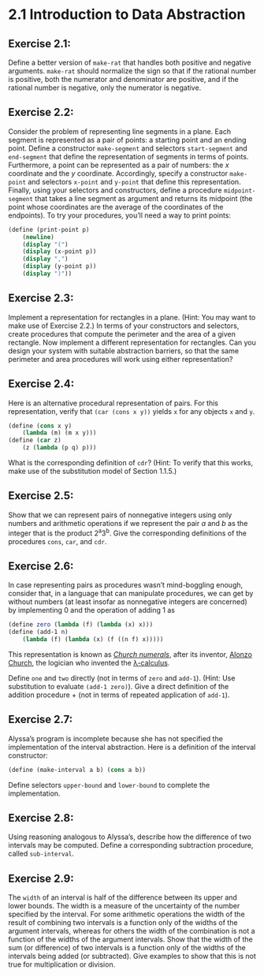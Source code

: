 # 2.1 Introduction to Data Abstraction

## Exercise 2.1:

Define a better version of `make-rat` that handles both positive and negative arguments. `make-rat` should normalize the sign so that if the rational number is positive, both the numerator and denominator are positive, and if the rational number is negative, only the numerator is negative.

## Exercise 2.2:

Consider the problem of representing line segments in a plane. Each segment is represented as a pair of points: a starting point and an ending point. Define a constructor `make-segment` and selectors `start-segment` and `end-segment` that define the representation of segments in terms of points. Furthermore, a point can be represented as a pair of numbers: the *x* coordinate and the *y* coordinate. Accordingly, specify a constructor `make-point` and selectors `x-point` and `y-point` that define this representation. Finally, using your selectors and constructors, define a procedure `midpoint-segment` that takes a line segment as argument and returns its midpoint (the point whose coordinates are the average of the coordinates of the endpoints). To try your procedures, you’ll need a way to print points:

```scheme
(define (print-point p)
    (newline)
    (display "(")
    (display (x-point p))
    (display ",")
    (display (y-point p))
    (display ")"))
```

## Exercise 2.3:

Implement a representation for rectangles in a plane. (Hint: You may want to make use of Exercise 2.2.) In terms of your constructors and selectors, create procedures that compute the perimeter and the area of a given rectangle. Now implement a different representation for rectangles. Can you design your system with suitable abstraction barriers, so that the same perimeter and area procedures will work using either representation?

## Exercise 2.4:

Here is an alternative procedural representation of pairs. For this representation, verify that `(car (cons x y))` yields `x` for any objects `x` and `y`.

```scheme
(define (cons x y)
    (lambda (m) (m x y)))
(define (car z)
    (z (lambda (p q) p)))
```

What is the corresponding definition of `cdr`? (Hint: To verify that this works, make use of the substitution model of Section 1.1.5.)

## Exercise 2.5:

Show that we can represent pairs of nonnegative integers using only numbers and arithmetic operations if we represent the pair *a* and *b* as the integer that is the product 2<sup>a</sup>3<sup>b</sup>. Give the corresponding definitions of the procedures `cons`, `car`, and `cdr`.

## Exercise 2.6:

In case representing pairs as procedures wasn’t mind-boggling enough, consider that, in a language that can manipulate procedures, we can get by without numbers (at least insofar as nonnegative integers are concerned) by implementing 0 and the operation of adding 1 as

```scheme
(define zero (lambda (f) (lambda (x) x)))
(define (add-1 n)
    (lambda (f) (lambda (x) (f ((n f) x)))))
```

This representation is known as [*Church numerals*](https://en.wikipedia.org/wiki/Church_encoding), after its inventor, [Alonzo Church](https://en.wikipedia.org/wiki/Alonzo_Church), the logician who invented the [λ-calculus](https://en.wikipedia.org/wiki/Lambda_calculus).

Define `one` and `two` directly (not in terms of `zero` and `add-1`). (Hint: Use substitution to evaluate `(add-1 zero)`). Give a direct definition of the addition procedure + (not in terms of repeated application of `add-1`).

## Exercise 2.7:

Alyssa’s program is incomplete because she has not specified the implementation of the interval abstraction. Here is a definition of the interval constructor:

```scheme
(define (make-interval a b) (cons a b))
```

Define selectors `upper-bound` and `lower-bound` to complete the implementation.

## Exercise 2.8:

Using reasoning analogous to Alyssa’s, describe how the difference of two intervals may be computed. Define a corresponding subtraction procedure, called `sub-interval`.

## Exercise 2.9:

The `width` of an interval is half of the difference between its upper and lower bounds. The width is a measure of the uncertainty of the number specified by the interval. For some arithmetic operations the width of the result of combining two intervals is a function only of the widths of the argument intervals, whereas for others the width of the combination is not a function of the widths of the argument intervals. Show that the width of the sum (or difference) of two intervals is a function only of the widths of the intervals being added (or subtracted). Give examples to show that this is not true for multiplication or division.
